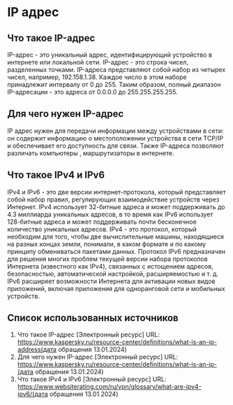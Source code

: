 # IP адрес 

## Что такое IP-адрес

IP-адрес - это уникальный адрес, идентифицирующий устройство в интернете или локальной сети.
IP-адрес - это строка чисел, разделенных точками.
IP-адреса представляют собой набор из четырех чисел, например, 192.158.1.38.
Каждое число в этом наборе принадлежит интервалу от 0 до 255.
Таким образом, полный диапазон IP-адресации - это адреса от 0.0.0.0 до 255.255.255.255.

## Для чего нужен IP-адрес

IP адрес нужен для передачи информации между устройствами в сети:
он содержит информацию о местоположении устройства в сети TCP/IP
и обеспечивает его доступность для связи.
Также IP-адреса позволяют различать компьютеры , маршрутизаторы в интернете.

## Что такое IPv4 и IPv6 

IPv4 и IPv6 - это две версии интернет-протокола, который представляет собой набор правил,
регулирующих взаимодействие устройств через Интернет.
IPv4 использует 32-битные адреса и может поддерживать до 4.3 миллиарда уникальных адресов,
в то время как IPv6 использует 128-битные адреса
и может поддерживать почти бесконечное количество уникальных адресов.
IPv4 - это протокол, который необходим для того, чтобы две вычислительные машины,
находящиеся на разных концах земли, понимали,
в каком формате и по какому принципу обмениваться пакетами данных.
Протокол IPv6 предназначен для решения многих проблем текущей версии набора протоколов Интернета
(известного как IPv4), связанных с истощением адресов, безопасностью,
автоматической настройкой, расширяемостью и т. д.
IPv6 расширяет возможности Интернета для активации новых видов приложений,
включая приложения для одноранговой сети и мобильных устройств.

## Список использованных источников

1. Что такое IP-адрес
[Электронный ресурс] URL:
https://www.kaspersky.ru/resource-center/definitions/what-is-an-ip-address(дата обращения 13.01.2024)
2. Для чего нужен IP-адрес
[Электронный ресурс] URL:
https://www.kaspersky.ru/resource-center/definitions/what-is-an-ip-(дата обращения 13.01.2024)
3. Что такое IPv4 и IPv6
[Электронный ресурс] URL:
https://www.websiterating.com/ru/vpn/glossary/what-are-ipv4-ipv6/(дата обращения 13.01.2024)

